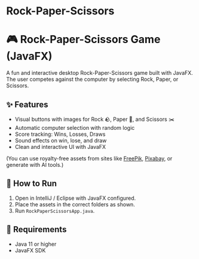 # Rock-Paper-Scissors
# 🎮 Rock-Paper-Scissors Game (JavaFX)

A fun and interactive desktop Rock-Paper-Scissors game built with JavaFX. The user competes against the computer by selecting Rock, Paper, or Scissors.

## ✨ Features
- Visual buttons with images for Rock 🪨, Paper 📄, and Scissors ✂️
- Automatic computer selection with random logic
- Score tracking: Wins, Losses, Draws
- Sound effects on win, lose, and draw
- Clean and interactive UI with JavaFX

(You can use royalty-free assets from sites like [FreePik](https://www.freepik.com), [Pixabay](https://pixabay.com), or generate with AI tools.)

## 🚀 How to Run
1. Open in IntelliJ / Eclipse with JavaFX configured.
2. Place the assets in the correct folders as shown.
3. Run `RockPaperScissorsApp.java`.

## 🔧 Requirements
- Java 11 or higher
- JavaFX SDK
